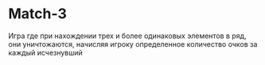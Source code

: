 # Match-3
Игра где при нахождении трех и более одинаковых элементов в ряд, они уничтожаются, начисляя игроку определенное количество очков за каждый исчезнувший
